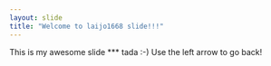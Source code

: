 ```yaml
---
layout: slide
title: "Welcome to laijo1668 slide!!!"
---
```

This is my awesome slide ***  tada :-)
Use the left arrow to go back!

